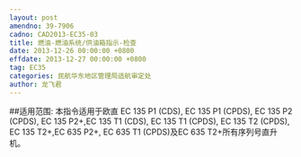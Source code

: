 ```yaml
---
layout: post
amendno: 39-7906
cadno: CAD2013-EC35-03
title: 燃油-燃油系统/供油箱指示-检查
date: 2013-12-26 00:00:00 +0800
effdate: 2013-12-27 00:00:00 +0800
tag: EC35
categories: 民航华东地区管理局适航审定处
author: 龙飞君
---
```


##适用范围:
本指令适用于欧直 EC 135 P1 (CDS), EC 135 P1 (CPDS), EC 135 P2 (CPDS), EC 135 P2+,EC 135 T1 (CDS), EC 135 T1 (CPDS), EC 135 T2 (CPDS), EC 135 T2+,EC 635 P2+, EC 635 T1 (CPDS)及EC 635 T2+所有序列号直升机。


